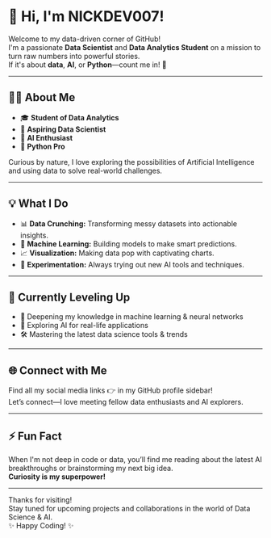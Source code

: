 # 👋 Hi, I'm NICKDEV007!

Welcome to my data-driven corner of GitHub!  
I'm a passionate **Data Scientist** and **Data Analytics Student** on a mission to turn raw numbers into powerful stories.  
If it's about **data**, **AI**, or **Python**—count me in! 🚀

---

## 🧑‍💻 About Me

- 🎓 **Student of Data Analytics**
- 🧠 **Aspiring Data Scientist**
- 🤖 **AI Enthusiast**
- 🐍 **Python Pro**

Curious by nature, I love exploring the possibilities of Artificial Intelligence and using data to solve real-world challenges.

---

## 💡 What I Do

- 📊 **Data Crunching:** Transforming messy datasets into actionable insights.
- 🤖 **Machine Learning:** Building models to make smart predictions.
- 📈 **Visualization:** Making data pop with captivating charts.
- 🧪 **Experimentation:** Always trying out new AI tools and techniques.

---

## 🚀 Currently Leveling Up

- 🔬 Deepening my knowledge in machine learning & neural networks
- 🤔 Exploring AI for real-life applications
- 🛠️ Mastering the latest data science tools & trends

---

## 🌐 Connect with Me

Find all my social media links 👉 in my GitHub profile sidebar!  
Let’s connect—I love meeting fellow data enthusiasts and AI explorers.

---

## ⚡ Fun Fact

When I'm not deep in code or data, you’ll find me reading about the latest AI breakthroughs or brainstorming my next big idea.  
**Curiosity is my superpower!**

---

Thanks for visiting!  
Stay tuned for upcoming projects and collaborations in the world of Data Science & AI.  
✨ Happy Coding! ✨
